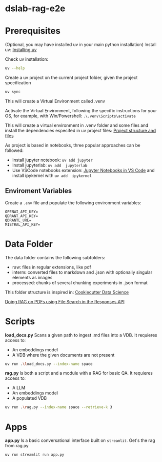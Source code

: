 # dslab-rag-e2e

# Prerequisites

(Optional, you may have installed uv in your main python installation)
Install uv: [Installing uv](https://docs.astral.sh/uv/getting-started/installation/#pypi)

Check uv installation:
```bash
uv --help
```

Create a uv project on the current project folder, given the project specification
```bash
uv sync
```
This will create a Virtual Environment called .venv


Activate the Virtual Environment,
following the specific instructions for your OS,
for example, with Win/Powershell: `.\.venv\Scripts\activate`

This will create a virtual environment in .venv folder and some files and install the dependencies especifed in uv project files: [Project structure and files](https://docs.astral.sh/uv/concepts/projects/layout/)


As project is based in notebooks, three popular approaches can be followed:
* Install jupyter notebook: `uv add jupyter`
* Install jupyterlab: `uv add  jupyterlab`
* Use VSCode notebooks extension: [Jupyter Notebooks in VS Code](https://code.visualstudio.com/docs/datascience/jupyter-notebooks) 
and install ipykernel with `uv add  ipykernel`


## Enviroment Variables
Create a `.env` file and populate the following environment variables:
```
OPENAI_API_KEY=
QDRANT_API_KEY=
QDRANTL_URL=
MISTRAL_API_KEY=
```


# Data Folder
The data folder contains the following subfolders:
* raw:  files in regular extensions, like pdf
* interm: converted files to markdown and .json with optionally singular elements as images
* processed: chunks of several chunking experiments in .json format

This folder structure is inspired in: [Cookiecutter Data Science](https://cookiecutter-data-science.drivendata.org/)

[Doing RAG on PDFs using File Search in the Responses API](https://cookbook.openai.com/examples/file_search_responses)

# Scripts

**load_docs.py**
Scans a given path to ingest .md files into a VDB. It requieres access to:
* An embeddings model
* A VDB where the given documents are not present
```bash
uv run .\load_docs.py --index-name space
```


**rag.py**
Is both a script and a module with a RAG for basic QA. It requieres access to:
* A LLM
* An embeddings model
* A populated VDB
```bash
uv run .\rag.py --index-name space --retrieve-k 3
```


# Apps
**app.py**
Is a basic conversational interface built on `streamlit`. Get's the rag from rag.py
```bash
uv run streamlit run app.py
```